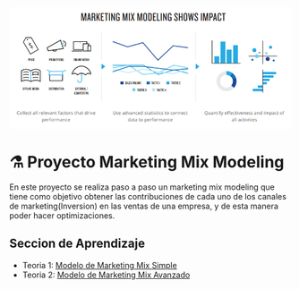 ![BannerMarketingMixModeling](Resources/The-Marketing-Mix-Modeling.png)
# ⚗️ Proyecto Marketing Mix Modeling
En este proyecto se realiza paso a paso un marketing mix modeling que tiene como objetivo obtener las contribuciones de cada uno de los canales de marketing(Inversion) en las ventas de una empresa, y de esta manera poder hacer optimizaciones.

## Seccion de Aprendizaje
- Teoria 1: [Modelo de Marketing Mix Simple](./Teoria1/README.md)
- Teoria 2: [Modelo de Marketing Mix Avanzado](./Teoria2/README.md)
